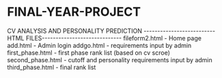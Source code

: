 # FINAL-YEAR-PROJECT
CV ANALYSIS AND PERSONALITY PREDICTION
--------------------------HTML FILES-----------------------------
fileform2.html - Home page
add.html      - Admin login
addgo.html    - requirements input by admin
first_phase.html  - first phase rank list (based on cv scroe)
second_phase.html  - cutoff and  personality requirements input by admin
third_phase.html    - final rank list 
